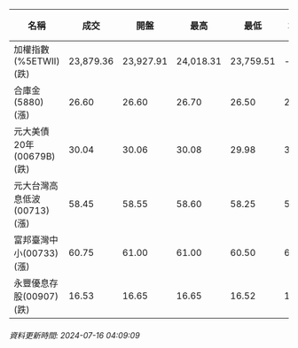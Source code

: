 | 名稱 | 成交 | 開盤 | 最高 | 最低 | 均價 | 成交金額(億) | 昨收 | 漲跌幅 | 漲跌 | 總量 | 昨量 | 振幅 |
| -------- | -------- | -------- | -------- |-------- | -------- | -------- |-------- |-------- |-------- | -------- | -------- |-------- |
|加權指數(%5ETWII) (跌)|23,879.36|23,927.91|24,018.31|23,759.51|-|4,604.97|23,916.93|0.16%|37.57|10,098,672|0|1.08%|
|合庫金(5880) (漲)|26.60|26.60|26.70|26.50|26.60|2.27|26.55|0.19%|0.05|8,550|13,045|0.75%|
|元大美債20年(00679B) (跌)|30.04|30.06|30.08|29.98|30.02|21.72|30.15|0.36%|0.11|72,348|71,754|0.33%|
|元大台灣高息低波(00713) (漲)|58.45|58.55|58.60|58.25|58.42|7.00|58.35|0.17%|0.10|11,976|8,928|0.60%|
|富邦臺灣中小(00733) (漲)|60.75|61.00|61.00|60.50|60.74|0.719|60.60|0.25%|0.15|1,183|2,970|0.83%|
|永豐優息存股(00907) (跌)|16.53|16.65|16.65|16.52|16.55|0.346|16.58|0.30%|0.05|2,092|2,353|0.78%|
###### 資料更新時間: 2024-07-16 04:09:09